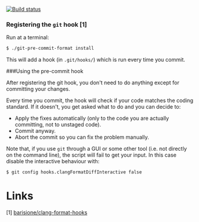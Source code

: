 [![Build status](https://api.travis-ci.org/widelands/widelands.svg?master)](https://travis-ci.org/widelands/widelands)

### Registering the `git` hook [1]

Run at a terminal:

```sh
$ ./git-pre-commit-format install
```

This will add a hook (in `.git/hooks/`) which is run every time you commit.

###Using the pre-commit hook

After registering the git hook, you don't need to do anything except for committing your changes.

Every time you commit, the hook will check if your code matches the coding standard. If it doesn't, you get asked what to do and you can decide to:

* Apply the fixes automatically (only to the code you are actually committing, not to unstaged code).
* Commit anyway.
* Abort the commit so you can fix the problem manually.

Note that, if you use `git` through a GUI or some other tool (i.e. not directly on the command line), the script will fail to get your input.
In this case disable the interactive behaviour with:

```sh
$ git config hooks.clangFormatDiffInteractive false
```

# Links
[1] [barisione/clang-format-hooks]( https://github.com/barisione/clang-format-hooks/blob/master/README.md#registering-the-git-hook)